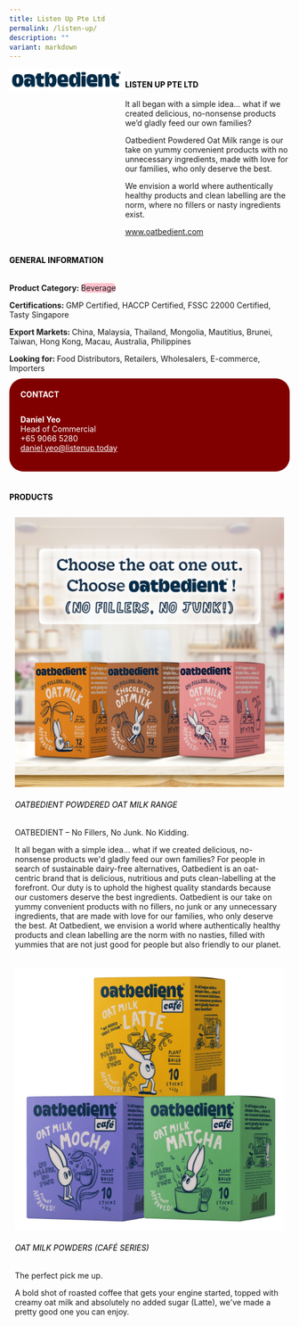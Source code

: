 ```yaml
---
title: Listen Up Pte Ltd
permalink: /listen-up/
description: ""
variant: markdown
---
```

<div class="flex-paragraph">
	<div style="display: flex; flex-wrap: wrap;" class="flex-container">
		<div style="flex: 1 1 40%; display: block;" class="card sgds">
			<img src="/images/Listen%20Up/listen_up_logo.png">
		</div>
		<div style="flex: 1 1 58%; display: block; margin-left: 3px" class="card-sgds">
			<h4 style="text-transform: uppercase; color: black;"><b>Listen Up Pte Ltd</b></h4>
			<p>It all began with a simple idea... what if we created delicious, no-nonsense products we’d gladly feed our own families?</p>
			<p>Oatbedient Powdered Oat Milk range is our take on yummy convenient products with no unnecessary ingredients, made with love for our families, who only deserve the best.</p>
			<p>We envision a world where authentically healthy products and clean labelling are the norm, where no fillers or nasty ingredients exist.</p>
			<p><a target="_blank" href="https://www.oatbedient.com">www.oatbedient.com</a></p>
		</div>
	</div>
</div>

<h4 style="text-transform: uppercase; color: black;">
	<b>General Information</b>
</h4>
<div style="display: flex; flex-wrap: wrap;" class="flex-container">
	<div style="flex: 1 1 65%; display: block; align-self: stretch" class="card sgds">
		<div class="flex-paragraph">
			<p>
				<b>Product Category: </b>
				<span style="background-color: pink; border-radius: 10px;">Beverage</span>
			</p>
			<p>
				<b>Certifications: </b>GMP Certified, HACCP Certified, FSSC 22000 Certified, Tasty Singapore
			</p>
			<p>
				<b>Export Markets: </b>China, Malaysia, Thailand, Mongolia, Mautitius, Brunei, Taiwan, Hong Kong, Macau, Australia, Philippines
			</p>
			<p style="margin-bottom: 10px;">
				<b>Looking for: </b>Food Distributors, Retailers, Wholesalers, E-commerce, Importers
			</p>
		</div>
	</div>
	<div style="flex: 1 1 35%; padding: 10px; display: block; background-color: maroon; border-radius: 25px; align-self: center;" class="card sgds">
		<h4 style="color: white; margin-top: 10px; margin-left: 10px;">CONTACT</h4>
		<div class="flex-paragraph">
			<p style="padding: 10px; color: white;">
				<b>Daniel Yeo</b>
				<br>Head of Commercial<br>+65 9066 5280<br>
				<a style="color: white;" href="mailto:daniel.yeo@listenup.today">daniel.yeo@listenup.today</a>
			</p>
		</div>
	</div>
</div>
<br>
<h4 style="text-transform: uppercase; color: black;">
	<b>Products</b>
</h4>
<div style="display: flex; flex-wrap: wrap;">
	<div style="flex: 1 1 47%; margin: 10px; display: block;" class="card sgds">
		<div style="display: block;" class="flex-image">
			<img src="/images/Listen%20Up/listen_up_product_01.jpg">
		</div>
		<div class="flex-paragraph">
			<h6 style="text-transform: uppercase; color: black;">Oatbedient Powdered Oat Milk range</h6>
			<p>OATBEDIENT – No Fillers, No Junk. No Kidding.</p><p>It all began with a simple idea... what if we created delicious, no-nonsense products we'd gladly feed our own families? For people in search of sustainable dairy-free alternatives, Oatbedient is an oat-centric brand that is delicious, nutritious and puts clean-labelling at the forefront. Our duty is to uphold the highest quality standards because our customers deserve the best ingredients. Oatbedient is our take on yummy convenient products with no fillers, no junk or any unnecessary ingredients, that are made with love for our families, who only deserve the best. At Oatbedient, we envision a world where authentically healthy products and clean labelling are the norm with no nasties, filled with yummies that are not just good for people but also friendly to our planet.</p>
		</div>
	</div>
	<div style="flex: 1 1 47%; margin: 10px; display: block;" class="card sgds">
		<div style="display: block;" class="flex-image">
			<img src="/images/Listen%20Up/listen_up_product_02.jpg">
		</div>
		<div class="flex-paragraph">
			<h6 style="text-transform: uppercase; color: black;">Oat Milk Powders (Café series)</h6>
			<p>The perfect pick me up.</p><p>A bold shot of roasted coffee that gets your engine started, topped with creamy oat milk and absolutely no added sugar (Latte), we've made a pretty good one you can enjoy.</p>
		</div>
	</div>
</div>